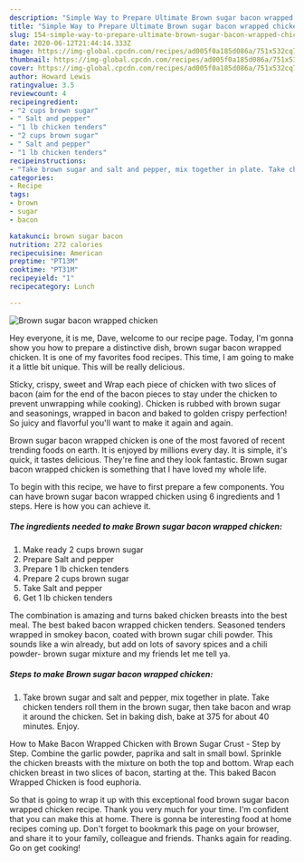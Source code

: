 ```yaml
---
description: "Simple Way to Prepare Ultimate Brown sugar bacon wrapped chicken"
title: "Simple Way to Prepare Ultimate Brown sugar bacon wrapped chicken"
slug: 154-simple-way-to-prepare-ultimate-brown-sugar-bacon-wrapped-chicken
date: 2020-06-12T21:44:14.333Z
image: https://img-global.cpcdn.com/recipes/ad005f0a185d086a/751x532cq70/brown-sugar-bacon-wrapped-chicken-recipe-main-photo.jpg
thumbnail: https://img-global.cpcdn.com/recipes/ad005f0a185d086a/751x532cq70/brown-sugar-bacon-wrapped-chicken-recipe-main-photo.jpg
cover: https://img-global.cpcdn.com/recipes/ad005f0a185d086a/751x532cq70/brown-sugar-bacon-wrapped-chicken-recipe-main-photo.jpg
author: Howard Lewis
ratingvalue: 3.5
reviewcount: 4
recipeingredient:
- "2 cups brown sugar"
- " Salt and pepper"
- "1 lb chicken tenders"
- "2 cups brown sugar"
- " Salt and pepper"
- "1 lb chicken tenders"
recipeinstructions:
- "Take brown sugar and salt and pepper, mix together in plate. Take chicken tenders roll them in the brown sugar, then take bacon and wrap it around the chicken. Set in baking dish, bake at 375 for about 40 minutes. Enjoy."
categories:
- Recipe
tags:
- brown
- sugar
- bacon

katakunci: brown sugar bacon 
nutrition: 272 calories
recipecuisine: American
preptime: "PT13M"
cooktime: "PT31M"
recipeyield: "1"
recipecategory: Lunch

---
```



![Brown sugar bacon wrapped chicken](https://img-global.cpcdn.com/recipes/ad005f0a185d086a/751x532cq70/brown-sugar-bacon-wrapped-chicken-recipe-main-photo.jpg)

Hey everyone, it is me, Dave, welcome to our recipe page. Today, I'm gonna show you how to prepare a distinctive dish, brown sugar bacon wrapped chicken. It is one of my favorites food recipes. This time, I am going to make it a little bit unique. This will be really delicious.

Sticky, crispy, sweet and Wrap each piece of chicken with two slices of bacon (aim for the end of the bacon pieces to stay under the chicken to prevent unwrapping while cooking). Chicken is rubbed with brown sugar and seasonings, wrapped in bacon and baked to golden crispy perfection! So juicy and flavorful you&#39;ll want to make it again and again.

Brown sugar bacon wrapped chicken is one of the most favored of recent trending foods on earth. It is enjoyed by millions every day. It is simple, it's quick, it tastes delicious. They're fine and they look fantastic. Brown sugar bacon wrapped chicken is something that I have loved my whole life.


To begin with this recipe, we have to first prepare a few components. You can have brown sugar bacon wrapped chicken using 6 ingredients and 1 steps. Here is how you can achieve it.

<!--inarticleads1-->

##### The ingredients needed to make Brown sugar bacon wrapped chicken:

1. Make ready 2 cups brown sugar
1. Prepare  Salt and pepper
1. Prepare 1 lb chicken tenders
1. Prepare 2 cups brown sugar
1. Take  Salt and pepper
1. Get 1 lb chicken tenders


The combination is amazing and turns baked chicken breasts into the best meal. The best baked bacon wrapped chicken tenders. Seasoned tenders wrapped in smokey bacon, coated with brown sugar chili powder. This sounds like a win already, but add on lots of savory spices and a chili powder- brown sugar mixture and my friends let me tell ya. 

<!--inarticleads2-->

##### Steps to make Brown sugar bacon wrapped chicken:

1. Take brown sugar and salt and pepper, mix together in plate. Take chicken tenders roll them in the brown sugar, then take bacon and wrap it around the chicken. Set in baking dish, bake at 375 for about 40 minutes. Enjoy.


How to Make Bacon Wrapped Chicken with Brown Sugar Crust - Step by Step. Combine the garlic powder, paprika and salt in small bowl. Sprinkle the chicken breasts with the mixture on both the top and bottom. Wrap each chicken breast in two slices of bacon, starting at the. This baked Bacon Wrapped Chicken is food euphoria. 

So that is going to wrap it up with this exceptional food brown sugar bacon wrapped chicken recipe. Thank you very much for your time. I'm confident that you can make this at home. There is gonna be interesting food at home recipes coming up. Don't forget to bookmark this page on your browser, and share it to your family, colleague and friends. Thanks again for reading. Go on get cooking!
